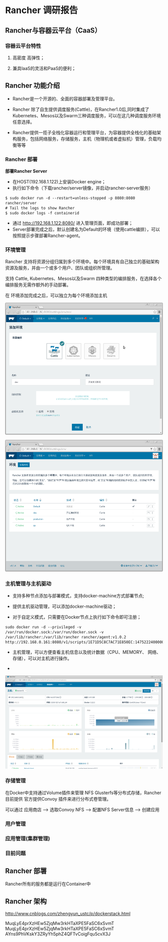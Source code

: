 Rancher 调研报告
===============

## Rancher与容器云平台（CaaS）

### 容器云平台特性

1. 高密度 高弹性；

2. 兼具IaaS的灵活和PaaS的便利；




## Rancher 功能介绍

- Rancher是一个开源的、全面的容器部署及管理平台。

- Rancher 除了自生提供调度服务(Cattle)，在Rancher1.0后,同时集成了Kubernetes、Mesos以及Swarm三种调度服务，可以在这几种调度服务环境任意选择。

- Rancher提供一揽子全栈化容器运行和管理平台，为容器提供全栈化的基础架构服务，包括网络服务，存储服务，主机（物理机或者虚拟机）管理，负载均衡等等

### Rancher 部署

**部署Rancher Server**
- 在HOST(192.168.1.122)上安装Docker engine；
- 执行如下命令（下载rancher/server镜像，并启动rancher-server服务）

```
$ sudo docker run -d --restart=unless-stopped -p 8080:8080 rancher/server
# Tail the logs to show Rancher
$ sudo docker logs -f containerid
```
- 通过 http://192.168.1.122:8080/ 进入管理页面，即成功部署；
- Server部署完成之后，默认创建名为Default的环境（使用cattle编排），可以按照提示步骤部署Rancher-agent。


### 环境管理

Rancher 支持将资源分组归属到多个环境中。每个环境具有自己独立的基础架构资源及服务，并由一个或多个用户、团队或组织所管理。

支持 Cattle, Kubernetes、Mesos以及Swarm 四种类型的编排服务，在选择各个编排服务无需作额外的手动部署。

在 环境添加完成之后，可以独立为每个环境添加主机

![rancher-add-enviroment](./rancher-add-enviroment.png)

![rancher-add-enviroment](./rancher-manage-env.png)


### 主机管理与主机驱动

- 支持多种节点添加与部署模式，支持docker-machine方式部署节点;
- 提供主机驱动管理，可以添加docker-machine驱动；

- 对于自定义模式，只需要在Docker节点上执行如下命令即可注册；
```
sudo docker run -d --privileged -v /var/run/docker.sock:/var/run/docker.sock -v /var/lib/rancher:/var/lib/rancher rancher/agent:v1.0.2 http://192.168.0.161:8080/v1/scripts/1E71D5C8C7AC71E850EC:1475222400000:bpO9xt4coI611r7GaI1zUxKjrI
```
- 主机管理，可以方便查看主机信息以及统计数据（CPU、MEMORY、 网络、存储），可以对主机进行操作。

-  

![](./host-stats.png)

### 存储管理

在Docker中支持通过Volume插件来管理 NFS Glusterfs等分布式存储，Rancher 目前提供
官方提供Convoy 插件来进行分布式卷管理。

可以通过 应用商店 --> 选取Convoy NFS --> 配置NFS Server信息 --> 创建应用

### 





### 用户管理

### 应用管理(集群管理)

### 目前问题

## Rancher 部署

Rancher所有的服务都是运行在Container中

## Rancher 架构


http://www.cnblogs.com/zhengyun_ustc/p/dockerstack.html




MuqLyE4prXzHEw5ZjqMw3rkHTaXPE5FaSC6xSvmT 
MuqLyE4prXzHEw5ZjqMw3rkHTaXPE5FaSC6xSvmT 
AYns9PhVKskY3ZRyYh5phZ4QFTvCoigFqu5cvX3J 


